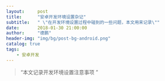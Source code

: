 ```yaml
---
layout:     post
title:      "安卓开发环境设置杂记"
subtitle:   " \"在开发环境设置过程中碰到的一些问题，本文用来记录\""
date:       2018-01-30 21:00:00
author:     "德鹏"
header-img: "img/bg/post-bg-android.png"
catalog: true
tags:
    - 安卓开发
---
```


> “本文记录开发环境设置注意事项 ”
